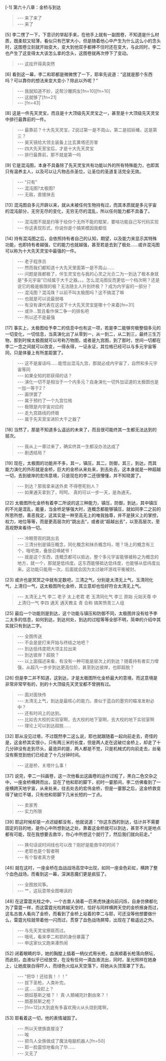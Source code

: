 
[-1] 第六十八章：金桥与到达
>--- 来了来了<br>
>--- 来了<br>

[5] 李二愣了一下，下意识的举起手来，在他手上就有一副图卷，不知道是什么材质，既柔软又轻薄，看似只有巴掌大小，但是随着他心中产生为什么这么小的念头时，这图卷立刻就开始变大，变大到他双手都捧不住时还在变大，与此同时，李二也产生了这变得太大该怎么拿的念头，这图卷就再次停下了变动。
>--- 这挂开得真突然<br>

[6] 看到这一幕，李二和耶都是微微愣了一下，耶率先说道：“这就是那个东西吗？可以靠你的想法来变大变小？除此以外呢？”
>--- 我就知道不妙，这帮沙雕网友[fn=10][fn=10]<br>
>--- 这就够了[fn=21]<br>
>--- [fn=43]<br>

[8] 这是一件先天灵宝，而且是十大顶级先天灵宝之一，甚至是十大顶级先天灵宝中排行最靠前的一件。
>--- 最靠前？十大先天灵宝，Z说过第一是不周山，第二是招妖幡，这是第三？<br>
>--- 昊天镜给大领主装备上比玄黄塔还厉害<br>
>--- 四大先天至宝后，才是十大先天灵宝<br>
>--- 排行最靠前，那不就是第一吗<br>

[9] 它是混沌图，本身不具备除了先天灵宝共有功能以外的所有特殊能力，也即其只有温养主人，以及可以让凡物击杀圣位，让圣位的圣道复活完全无效。
>--- “只有”<br>
>--- 混沌图?太极图?<br>
>--- 无敌，直接抹去<br>

[13] 混沌图自多元开辟以来，就从未被任何生物持有过，而其本质就是多元宇宙的混沌部分，无穷无尽的变化，无穷无尽的混乱，所以任何能力都不具备了。
>--- 混沌图不就是约等于给你个无所不能的框架，要啥功能自己写代码实现<br>
>--- 你这表现形式，你说你是个搞笑模因我都信<br>

[14] 持有混沌图之后，会依照持有者自己的认知，期望，以及能力来显示其特殊功能，也即持有者越强，它的能力也就越强，甚至若是去到了极处……或许混沌图可以称为十大先天灵宝中最强的一件。
>--- 老子程序员<br>
>--- 然而我们都知道十大先天里面第一是不周山……<br>
>--- 问题是我都极了，伴生灵宝也与我的心灵之光合二为一到达了极本身就是“多元宇宙”已经属于大千之器。。。怎么混沌图反而更低一个档次啊？还是说它的极是极限的极？无法随主人升到终极？？成为内宇宙的一部分？<br>
>--- 混沌图？混沌珠？以前不叫太极图吗？这不搞混了嘛<br>
>--- 也就是可以说最弱咯<br>
>--- 有没有课代表在这说下十大先天灵宝是哪十个来着[fn=31]<br>
>--- 或许…暂且看作保二争一的排名吧<br>
>--- 所以还不是最强<br>

[17] 事实上，太极图给予李二的信息中也有这一项，若是李二能够穷极整個多元的一切变化，一切信息，当真演化出了从零到一，从一到二，从二到三，最终三生万物，那到时候太极图就可以号称万物图，或者是九宫图，到了那时，世间一切都在李二一念之间就可以改变，一得永得，一证永证，其位格已经可以与多元宇宙等同，只是体量上有所差距罢了。
>--- 这不是废话吗……能悟出混沌九宫，那就必成内宇宙了，自然和多元宇宙等同<br>
>--- 如果全知的耶获得的话？<br>
>--- 演化一切不是相当于一个内多元？自身演化一切外加证道的太极图也是 一加一等于2？<br>
>--- 画饼罢了<br>
>--- 属于预约了一个九宫位格<br>
>--- 极限是内宇宙对应的<br>
>--- 走九宫路线的终极<br>
>--- 属于先天至宝进阶大千之器了<br>

[18] 当然了，那是不知道多么遥远的未来了，而且很可能终其一生都无法达到的层次。
>--- 我从上一章过来了，确实终其一生都没办法达成了<br>
>--- 剧透结局？<br>

[19] 现在，太极图的功能并不多，其一，镇压，其二，防御，其三，到达，而其能力演化的外形就是金桥，巨大的金桥从来处来，到去处去，这本身就是一种超越一切，去到彼岸的宏伟意境，只是现在的李二还很懵懂，并不知晓罢了。
>--- 到达？那我拿来送外卖 不得卷死别人？<br>
>--- 如果通天拿到了，呵呵。
真的可以一步一天，是為通天。<br>

[22] 太极图所化金桥有着李二所说的这三种能力，镇压，防御，到达，其中镇压的不光是混乱，能量，当金桥足够强大时，连概念都能够镇压，就如同李二之前的所思所想，善恶我定，这其实是一种至高无上的唯我独尊，并不是狭义上的掌控，权力，地位等等，而是更高层次的“跳出去”，或者说“超越出去”，以至高层次，至高视野来看待一切。
>--- 冷眼旁观的跳出去<br>
>--- 三清分别是镇压概念，同化概念和抹杀概念吗，嗯？场上的概念有三个，哦吧类，叠放召唤姥爷！<br>
>--- 就是这个东西，连概念都可以抵达，整个多元宇宙能够被称之为概念的地方，就一个，那就是低纬度。这东西能够抵达低纬度，也能够从低纬度出来。这功能只能用一次，后面就会因为太过破坏游戏平衡被封。<br>

[23] 或许也是冥冥之中就有定数吧，三清之气，分别是太清无上气，玉清同化气，上清归一气，这太极图所化金桥，其立意却也恰好符合太清无上气。
>--- 太清无上气 李二 老子 太上老君 老
玉清同化气 李三 原始 元始天尊 中
上清归一气 李四 通天 通天教主 青
合称 搞笑愤青三人组<br>

[25] 最后一个功能则是到达，这个功能与镇压和防御不同，太极图并没有给予李二太多的信息，如何到达，到达何处，到达的过程等等全部不明，简单的介绍中其实就只有到达二字。
>--- 全图传送<br>
>--- 不会是是打来开始与终结之地吧？<br>
>--- 到达低纬度把大领主拉出来<br>
>--- 到达彼岸？超脱？<br>
>--- 以上面描述来看，有没有一种可能是层次上的到达？随着持有者实力增强，从超凡一步步到达更高位阶，甚至到达彼岸，也即超脱？<br>

[26] 但是李二并不知道，这到达，才是太极图所化金桥最大的意境，而这意境是非常非常罕有的，别的十大顶级先天灵宝都不曾拥有过。
>--- 面对面快传<br>
>--- 太清无上气，到达是最核心的能力。类似于蓝白的墨穷的瞄准发射必中？<br>
>--- 还有时间上的达到。<br>
>--- 比如去大校的实验室啊，去大校的地下室啊，去大校的地下实验室啊<br>
>--- 理论上可以到达超脱……<br>

[32] 耶从没见过塔，不过既然李二这么说，耶也就跟随着一起向前走去，奇怪的是，这金桥其实很小，只有两三米的长度，但是两人走在这破烂金桥上，却走了十几分钟没有走到尽头，最诡异的是，两人都是不觉，只是机械式的向前走去，丝毫没有察觉到他们已经走了十几分钟时间。
>--- 这是桥，关塔什么事！<br>

[37] 说完，李二一抖画卷，这一次他看出这画卷的运作过程了，黑白二色交杂之中，一座金桥横跨而出，显在了他和耶的脚下，初时一霎那间，李二仿佛看到了一座横跨天地宇宙，从来处来，往去处去的宏伟金桥，但是一霎那之后，这金桥救变得了破烂不堪，只有他和耶脚下几米长短的一丁点。
>--- 卖家秀<br>
>--- 实力所限<br>

[39] 耶这时候却是一点迟疑都没有，他就说道：“你这东西的到达，估计并不需要固定的目的地，是你心中所想到达之处，靠着这金桥就可以到达，甚至不光是地点都有可能，现在我想要去救华，你心中所想这个就行了，然后我们就向前走。”
>--- 换句话说时间线也可以改？刚好是能救华的时间？<br>
>--- 老耶也是个智者啊<br>
>--- 有个智者真方便<br>

[46] 就在这时，一座金桥在血战战场高空中出现，如同一座金色彩虹，横跨了整个血色战场，而看到这一幕，深渊恶魔们更是疯狂了。
>--- 全图放风筝。<br>
>--- 艹，这玩意带全图嘲讽的<br>

[48] 在这雷霆光柱之中，一个古兽人骑着一匹黑虎快速向前闪烁，自身仿佛都化为了雷霆一样，而这雷霆光柱跨越天空时，恰好与同样横跨天空的金桥擦身而过，这名古兽人看向了金桥，而看到了金桥上站着的李二与耶，可还没等他想要做什么，雷霆光柱就带着他一闪而过，贯穿了血色战场屏障，出现在了极遥远之外。
>--- 与先天灵宝擦肩而过。<br>
>--- 哦吼，看来李二和耶的身份暴露了<br>
>--- 申这家伙又跑来凑热闹<br>

[52] 闭着眼睛的华，她的胸膛上插着一柄仪式用长枪，血液顺着长枪落向祭坛，而此刻，血液似乎已经放空，在没有任何一滴血液流出，同时，圣光照样在她身上，让她皮肤白得吓人，而绿色火焰从天空落下，将她从头顶笼罩了下去。
>--- “把华！还给我！！！”<br>
>--- 拔下圣枪，人类补完。<br>
>--- 这……没赶上？<br>
>--- 朗奴基斯之槍？！
真·人類補完計劃由來？！<br>
>--- 朗基努斯之枪？<br>
>--- [fn=12]z大到底有多喜欢用火从头烧到尾啊，<br>

[53] 耶看着这一切，他的表情凝固了。
>--- 所以天使族直接没了<br>
>--- 唉<br>
>--- 把鸟人全族做成了魔法电脑机器人[fn=50]<br>
>--- 耶一脸震惊地看向了华……<br>
>--- 又无了<br>
